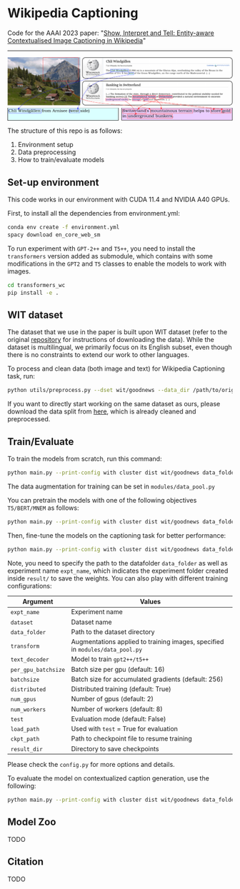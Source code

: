 # Wikipedia Captioning

Code for the AAAI 2023 paper: "[Show, Interpret and Tell: Entity-aware Contextualised Image Captioning in Wikipedia](https://arxiv.org/abs/2209.10474)"

---
<p align="center">
  <img align="middle" src="./assets/teaser.png" alt="Wikipedia Captioning"/>
</p>

The structure of this repo is as follows:

1. Environment setup 
2. Data preprocessing 
3. How to train/evaluate models

## Set-up environment
This code works in our environment with CUDA 11.4 and NVIDIA A40 GPUs.

First, to install all the dependencies from environment.yml:

```bash
conda env create -f environment.yml
spacy download en_core_web_sm
```

To run experiment with `GPT-2++` and `T5++`, you need to install the `transformers` version added as submodule, which contains with some modifications in the `GPT2` and `T5` classes to enable the models to work with images.
```bash
cd transformers_wc
pip install -e .
```

## WIT dataset
The dataset that we use in the paper is built upon WIT dataset (refer to the original [repository](https://github.com/google-research-datasets/wit) for instructions of downloading the data). While the dataset is multilingual, we primarily focus on its English subset, even though there is no constraints to extend our work to other languages. 

To process and clean data (both image and text) for Wikipedia Captioning task, run:
```bash
python utils/preprocess.py --dset wit/goodnews --data_dir /path/to/original/data/ --save_dir /path/to/save/data/
```
If you want to directly start working on the same dataset as ours, please download the data split from [here](https://cvcuab-my.sharepoint.com/:f:/g/personal/knguyen_cvc_uab_cat/Er_nNnUqoidBk2ETpLO0AI0BVYYC6vAx3xO8fnAL6-LtrA?e=pqxpAy), which is already cleaned and preprocessed.

## Train/Evaluate

To train the models from scratch, run this command:
```bash
python main.py --print-config with cluster dist wit/goodnews data_folder='/path/to/the/data' t5pp/gpt2pp expt_name="t5pp_wit"
```
The data augmentation for training can be set in `modules/data_pool.py`

You can pretrain the models with one of the following objectives `T5/BERT/MNEM` as follows:
```bash
python main.py --print-config with cluster dist wit/goodnews data_folder='/path/to/the/data' t5pp/gpt2pp pt_objective='MNEM/T5/BERT'  expt_name="t5pp_pt_mnem_wit"
```
Then, fine-tune the models on the captioning task for better performance:
```bash
python main.py --print-config with cluster dist wit/goodnews data_folder='/path/to/the/data' t5pp/gpt2pp load_path='/path/to/pretrained/weights' expt_name="t5pp_pt_mnem_wit_ft_goodnews"
```
Note, you need to specify the path to the datafolder `data_folder` as well as experiment name `expt_name`, which indicates the experiment folder created inside `result/` to save the weights. You can also play with different training configurations:

| Argument | Values |
|------|------|
| `expt_name` | Experiment name |
| `dataset` | Dataset name |
| `data_folder` | Path to the dataset directory |
| `transform` | Augmentations applied to training images, specified in `modules/data_pool.py` |
| `text_decoder` | Model to train `gpt2++/t5++` |
| `per_gpu_batchsize` | Batch size per gpu (default: 16) |
| `batchsize` | Batch size for accumulated gradients (default: 256) |
| `distributed` | Distributed training (default: True) |
| `num_gpus` | Number of gpus (default: 2) |
| `num_workers` | Number of workers (default: 8) |
| `test` | Evaluation mode (default: False) |
| `load_path` | Used with `test` = True for evaluation |
| `ckpt_path` | Path to checkpoint file to resume training |
| `result_dir` | Directory to save checkpoints |

Please check the `config.py` for more options and details. 

To evaluate the model on contextualized caption generation, use the following:
```bash
python main.py --print-config with cluster dist wit/goodnews data_folder='/path/to/the/data' t5pp/gpt2pp caption_eval expt_name="t5pp_pt_mnem_wit_ft_goodnews_eval" load_path="/path/to/model/weights"
```

## Model Zoo
TODO

## Citation
TODO
